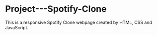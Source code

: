 # Project---Spotify-Clone
This is a responsive Spotify Clone webpage created by HTML, CSS and JavaScript. 
